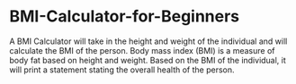 # BMI-Calculator-for-Beginners

A BMI Calculator will take in the height and weight of the individual and will calculate the BMI of the person.
Body mass index (BMI) is a measure of body fat based on height and weight.
Based on the BMI of the individual, it will print a statement stating the overall health of the person.
